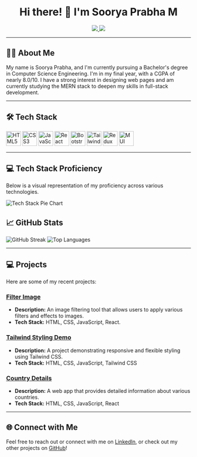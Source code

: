<h1 align="center">Hi there! 👋 I'm Soorya Prabha M</h1>

<p align="center">
  <a href="https://github.com/Sooryaprabha1117">
    <img src="https://img.shields.io/badge/GitHub-%23121011.svg?style=for-the-badge&logo=github&logoColor=white"/>
  </a>
  <a href="https://www.linkedin.com/in/soorya1727">
    <img src="https://img.shields.io/badge/LinkedIn-blue?style=for-the-badge&logo=linkedin&logoColor=white"/>
  </a>
</p>

---

## 🙋‍♀️ About Me
My name is Soorya Prabha, and I'm currently pursuing a Bachelor's degree in Computer Science Engineering. I'm in my final year, with a CGPA of nearly 8.0/10. I have a strong interest in designing web pages and am currently studying the MERN stack to deepen my skills in full-stack development.

---

## 🛠 Tech Stack
<p align="left">
  <img src="https://cdn.jsdelivr.net/gh/devicons/devicon/icons/html5/html5-original.svg" width="40" height="40" alt="HTML5" />
  <img src="https://cdn.jsdelivr.net/gh/devicons/devicon/icons/css3/css3-original.svg" width="40" height="40" alt="CSS3" />
  <img src="https://cdn.jsdelivr.net/gh/devicons/devicon/icons/javascript/javascript-original.svg" width="40" height="40" alt="JavaScript" />
  <img src="https://cdn.jsdelivr.net/gh/devicons/devicon/icons/react/react-original.svg" width="40" height="40" alt="React" />
  <img src="https://cdn.jsdelivr.net/gh/devicons/devicon/icons/bootstrap/bootstrap-plain.svg" width="40" height="40" alt="Bootstrap" />
  <img src="https://img.icons8.com/color/48/000000/tailwindcss.png" width="40" height="40" alt="Tailwind CSS" />
  <img src="https://cdn.jsdelivr.net/gh/devicons/devicon/icons/redux/redux-original.svg" width="40" height="40" alt="Redux" />
  <img src="https://cdn.jsdelivr.net/gh/devicons/devicon/icons/materialui/materialui-original.svg" width="40" height="40" alt="MUI" />
</p>

---

## 💻 Tech Stack Proficiency

Below is a visual representation of my proficiency across various technologies.

![Tech Stack Pie Chart](https://quickchart.io/chart?c={type:%27pie%27,data:{labels:[%27React%27,%27JavaScript%27,%27Tailwind%20CSS%27,%27HTML%27,%27CSS%27,%27Redux%27,%27Bootstrap%27,%27Material%20UI%27],datasets:[{data:[30,20,15,10,10,5,5,5]}]}})


## 📈 GitHub Stats
<p align="left">
  <img src="https://github-readme-streak-stats.herokuapp.com/?user=Sooryaprabha1117&theme=radical" alt="GitHub Streak" />
  <img src="https://github-readme-stats.vercel.app/api/top-langs/?username=Sooryaprabha1117&layout=compact&theme=radical" alt="Top Languages" />
</p>

---

## 💻 Projects
Here are some of my recent projects:

### [Filter Image](https://filter-image-dun.vercel.app)
- **Description:** An image filtering tool that allows users to apply various filters and effects to images.
- **Tech Stack:** HTML, CSS, JavaScript, React.

### [Tailwind Styling Demo](https://tailwind-8klb.vercel.app)
- **Description:** A project demonstrating responsive and flexible styling using Tailwind CSS.
- **Tech Stack:** HTML, CSS, JavaScript, Tailwind CSS

### [Country Details](https://country-details-eta.vercel.app)
- **Description:** A web app that provides detailed information about various countries.
- **Tech Stack:** HTML, CSS, JavaScript, React

---

## 🌐 Connect with Me
Feel free to reach out or connect with me on [LinkedIn](https://www.linkedin.com/in/soorya1727), or check out my other projects on [GitHub](https://github.com/Sooryaprabha1117)!
